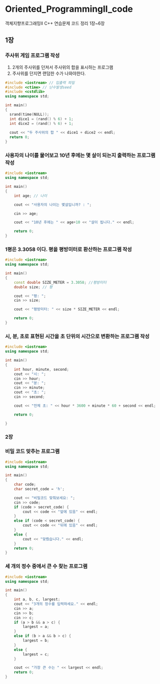# Oriented_ProgrammingII_code
객체지향프로그래밍II C++ 연습문제 코드 정리 1장~6장

## 1장

### 주사위 게임 프로그램 작성

1. 2개의 주사위를 던져서 주사위의 합을 표시하는 프로그램
2. 주사위를 던지면 랜덤한 수가 나와야한다.

```c++
#include <iostream> // 입출력 파일
#include <ctime> // 난수발생seed
#include <cstdlib>
using namespace std;

int main()
{
  srand(time(NULL));
  int dice1 = (rand() % 6) + 1;
  int dice2 = (rand() % 6) + 1;
  
  cout << "두 주사위의 합 " << dice1 + dice2 << endl;
  return 0;
}
```

### 사용자의 나이를 물어보고 10년 후에는 몇 살이 되는지 출력하는 프로그램 작성
```c++
#include <iostream>
using namespace std;

int main()
{
	int age; // 나이

	cout << "사용자의 나이는 몇살입니까? : ";

	cin >> age;

	cout << "10년 후에는 " << age+10 << "살이 됩니다." << endl;

	return 0;
}
```

### 1평은 3.3058 이다. 평을 평방미터로 환산하는 프로그램 작성
```c++
#include <iostream>
using namespace std;

int main()
{
	const double SIZE_METER = 3.3058; //평방미터
	double size; // 평

	cout << "평: ";
	cin >> size;

	cout << "평방미터: " << size * SIZE_METER << endl;

	return 0;
}
```

### 시, 분, 초로 표현된 시간을 초 단위의 시간으로 변환하는 프로그램 작성
```c++
#include <iostream>
using namespace std;

int main()
{
	int hour, minute, second;
	cout << "시: ";
	cin >> hour;
	cout << "분: ";
	cin >> minute;
	cout << "초: ";
	cin >> second;

	cout << "전체 초: " << hour * 3600 + minute * 60 + second << endl;

	return 0;

}
```

### 2장

### 비밀 코드 맞추는 프로그램
```c++
#include <iostream>
using namespace std;

int main()
{
	char code;
	char secret_code = 'h';

	cout << "비밀코드 맞춰보세요: ";
	cin >> code;
	if (code > secret_code) {
		cout << code << "앞에 있음" << endl;
	}
	else if (code < secret_code) {
		cout << code << "뒤에 있음" << endl;
	}
	else {
		cout << "맞췄습니다." << endl;
	}
	return 0;
}
```

### 세 개의 정수 중에서 큰 수 찾는 프로그램

```c++
#include <iostream>
using namespace std;

int main()
{
	int a, b, c, largest;
	cout << "3개의 정수를 입력하세요." << endl;
	cin >> a;
	cin >> b;
	cin >> c;
	if (a > b && a > c) {
		largest = a;
	}
	else if (b > a && b > c) {
		largest = b;
	}
	else {
		largest = c;
	}

	cout << "가장 큰 수는 " << largest << endl;
	return 0;
}
```
